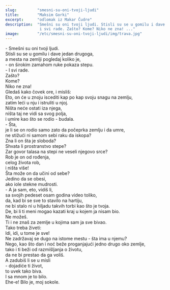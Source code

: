 ```yaml
---
slug:         "smesni-su-oni-tvoji-ljudi"
title:        "Maksim Gorki"
excerpt:      "odlomak iz Makar Čudre"
description:  "Smešni su oni tvoji ljudi. Stisli su se u gomilu i dave jedan drugoga, a mesta na zemlji pogledaj koliko je, 
               i svi rade. Zašto? Kome? Niko ne zna! ..."
image:        "/etc/smesni-su-oni-tvoji-ljudi/img/trava.jpg"
---
```


\- Smešni su oni tvoji ljudi.  
Stisli su se u gomilu i dave jedan drugoga,  
a mesta na zemlji pogledaj koliko je,  
\- on širokim zamahom ruke pokaza stepu.  
\- I svi rade.  
Zašto?  
Kome?  
Niko ne zna!  
Gledaš kako čovek ore, i misliš:  
Eto, on će u znoju iscediti kap po kap svoju snagu na zemlju,  
zatim leći u nju i istruliti u njoj.  
Ništa neće ostati iza njega,  
ništa taj ne vidi sa svog polja,  
i umire kao što se rodio - budala.  
\- Šta,  
je li se on rodio samo zato da počeprka zemlju i da umre,  
ne stižući ni samom sebi raku da iskopa?  
Zna li on šta je sloboda?  
Shvata li prostranstvo stepe?  
Zar govor talasa na stepi ne veseli njegovo srce?  
Rob je on od rođenja,  
celog života rob,  
i ništa više!  
Šta može on da učini od sebe?  
Jedino da se obesi,  
ako iole stekne mudrosti.  
\- A ja sam, eto, vidiš li,  
sa svojih pedeset osam godina video toliko,  
da, kad bi se sve to stavilo na hartiju,  
ne bi stalo ni u hiljadu takvih torbi kao što je tvoja.  
De, bi li ti meni mogao kazati kraj u kojem ja nisam bio.  
Ne možeš.  
Ti i ne znaš za zemlje u kojima sam ja sve bivao.  
Tako treba živeti:  
Idi, idi, u tome je sve!  
Ne zadržavaj se dugo na istome mestu - šta ima u njemu?  
Nego, kao što dan i noć beže proganjajući jedno drugo oko zemlje,  
tako i ti beži od razmišljanja o životu,  
da ne bi prestao da ga voliš.  
A zadubiš li se u misli  
\- dojadiće ti život,  
to uvek tako biva.  
I sa mnom je to bilo.  
Ehe-e! Bilo je, moj sokole.